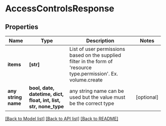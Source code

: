 # AccessControlsResponse


## Properties
Name | Type | Description | Notes
------------ | ------------- | ------------- | -------------
**items** | **[str]** | List of user permissions based on the supplied filter in the form of &#39;resource type.permission&#39;.  Ex. volume.create | 
**any string name** | **bool, date, datetime, dict, float, int, list, str, none_type** | any string name can be used but the value must be the correct type | [optional]

[[Back to Model list]](../README.md#documentation-for-models) [[Back to API list]](../README.md#documentation-for-api-endpoints) [[Back to README]](../README.md)


